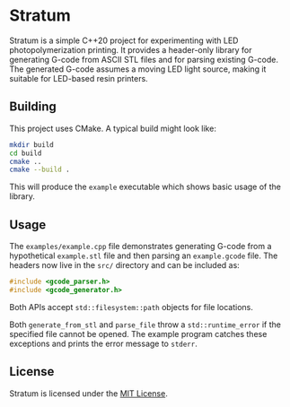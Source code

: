 # Stratum

Stratum is a simple C++20 project for experimenting with LED photopolymerization
printing. It provides a header-only library for generating G-code from ASCII STL
files and for parsing existing G-code. The generated G-code assumes a moving LED
light source, making it suitable for LED-based resin printers.

## Building

This project uses CMake. A typical build might look like:

```bash
mkdir build
cd build
cmake ..
cmake --build .
```

This will produce the `example` executable which shows basic usage of the
library.

## Usage

The `examples/example.cpp` file demonstrates generating G-code from a
hypothetical `example.stl` file and then parsing an `example.gcode` file. The
headers now live in the `src/` directory and can be included as:

```cpp
#include <gcode_parser.h>
#include <gcode_generator.h>
```

Both APIs accept `std::filesystem::path` objects for file locations.

Both `generate_from_stl` and `parse_file` throw a `std::runtime_error` if the
specified file cannot be opened. The example program catches these exceptions
and prints the error message to `stderr`.

## License

Stratum is licensed under the [MIT License](LICENSE).

